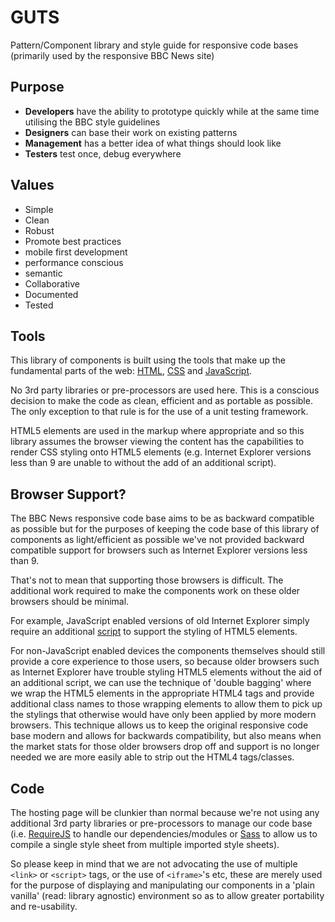 # GUTS

Pattern/Component library and style guide for responsive code bases (primarily used by the responsive BBC News site)

## Purpose

- **Developers** have the ability to prototype quickly while at the same time utilising the BBC style guidelines
- **Designers** can base their work on existing patterns
- **Management** has a better idea of what things should look like
- **Testers** test once, debug everywhere

## Values

- Simple
- Clean
- Robust
- Promote best practices 
 - mobile first development
 - performance conscious
 - semantic
- Collaborative
- Documented
- Tested

## Tools

This library of components is built using the tools that make up the fundamental parts of the web: [HTML](https://developer.mozilla.org/en-US/docs/Web/HTML), [CSS](https://developer.mozilla.org/en-US/docs/Web/CSS) and [JavaScript](https://developer.mozilla.org/en/docs/JavaScript).

No 3rd party libraries or pre-processors are used here. This is a conscious decision to make the code as clean, efficient and as portable as possible. The only exception to that rule is for the use of a unit testing framework.

HTML5 elements are used in the markup where appropriate and so this library assumes the browser viewing the content has the capabilities to render CSS styling onto HTML5 elements (e.g. Internet Explorer versions less than 9 are unable to without the add of an additional script).

## Browser Support?

The BBC News responsive code base aims to be as backward compatible as possible but for the purposes of keeping the code base of this library of components as light/efficient as possible we've not provided backward compatible support for browsers such as Internet Explorer versions less than 9.

That's not to mean that supporting those browsers is difficult. The additional work required to make the components work on these older browsers should be minimal. 

For example, JavaScript enabled versions of old Internet Explorer simply require an additional [script](https://github.com/aFarkas/html5shiv/) to support the styling of HTML5 elements.

For non-JavaScript enabled devices the components themselves should still provide a core experience to those users, so because older browsers such as Internet Explorer have trouble styling HTML5 elements without the aid of an additional script, we can use the technique of 'double bagging' where we wrap the HTML5 elements in the appropriate HTML4 tags and provide additional class names to those wrapping elements to allow them to pick up the stylings that otherwise would have only been applied by more modern browsers. This technique allows us to keep the original responsive code base modern and allows for backwards compatibility, but also means when the market stats for those older browsers drop off and support is no longer needed we are more easily able to strip out the HTML4 tags/classes.

## Code

The hosting page will be clunkier than normal because we're not using any additional 3rd party libraries or pre-processors to manage our code base (i.e. [RequireJS](http://requirejs.org/) to handle our dependencies/modules or [Sass](http://sass-lang.com/) to allow us to compile a single style sheet from multiple imported style sheets). 

So please keep in mind that we are not advocating the use of multiple `<link>` or `<script>` tags, or the use of `<iframe>`'s etc, these are merely used for the purpose of displaying and manipulating our components in a 'plain vanilla' (read: library agnostic) environment so as to allow greater portability and re-usability.